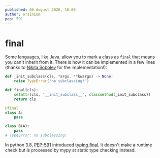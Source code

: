 ```yaml
---
published: 06 August 2020, 18:00
author: orsinium
pep: 591
---
```


# final

Some languages, like Java, allow you to mark a class as `final` that means you can't inherit from it. There is how it can be implemented in a few lines (thanks to [Nikita Sobolev](https://github.com/sobolevn) for the implementation!):

```python
def _init_subclass(cls, *args, **kwargs) -> None:
    raise TypeError('no subclassing!')

def final(cls):
    setattr(cls, '__init_subclass__', classmethod(_init_subclass))
    return cls

@final
class A:
    pass

class B(A):
    pass
# TypeError: no subclassing!
```

In python 3.8, [PEP-591](https://www.python.org/dev/peps/pep-0591/) introduced [typing.final](https://docs.python.org/3/library/typing.html#typing.final). It doesn't make a runtime check but is processed by mypy at static type checking instead.
